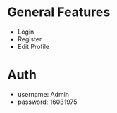# General Features

- Login
- Register
- Edit Profile

# Auth
- username: Admin
- password: 16031975